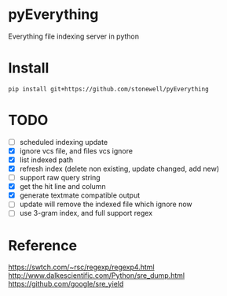 # pyEverything
Everything file indexing server in python

# Install
```
pip install git+https://github.com/stonewell/pyEverything
```

# TODO
- [ ] scheduled indexing update
- [X] ignore vcs file, and files vcs ignore
- [X] list indexed path
- [X] refresh index (delete non existing, update changed, add new)
- [ ] support raw query string
- [X] get the hit line and column
- [X] generate textmate compatible output
- [ ] update will remove the indexed file which ignore now
- [ ] use 3-gram index, and full support regex

# Reference
https://swtch.com/~rsc/regexp/regexp4.html
http://www.dalkescientific.com/Python/sre_dump.html
https://github.com/google/sre_yield
